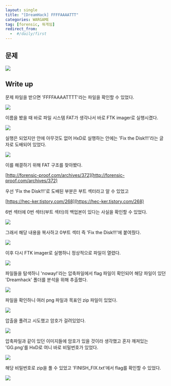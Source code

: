 ```yaml
---
layout: single
title: "[DreamHack] FFFFAAAATTT"
categories: WARGAME
tag: [forensic, 워게임]
redirect_from:
  -  #/daily/first
---
```


## 문제

![]({{site.url}}/images/2024-04-30-forchall4-images/problem.png)

## Write up

문제 파일을 받으면 'FFFFAAAATTTT'라는 파일을 확인할 수 있었다.

![]({{site.url}}/images/2024-04-30-forchall4-images/file.png)

이름을 봤을 때 바로 파일 시스템 FAT가 생각나서 바로 FTK imager로 실행시켰다.

![]({{site.url}}/images/2024-04-30-forchall4-images/solve0.png)

실행은 되었지만 안에 아무것도 없어 HxD로 실행하는 안에는 'Fix the Disk!!!'라는 글자로 도배되어 있었다.

![]({{site.url}}/images/2024-04-30-forchall4-images/solve1.png)

이를 해결하기 위해 FAT 구조를 찾아봤다.

[http://forensic-proof.com/archives/372](http://forensic-proof.com/archives/372)

우선 'Fix the Disk!!!'로 도배된 부분은 부트 섹터라고 알 수 있었고

[https://hec-ker.tistory.com/268](https://hec-ker.tistory.com/268)

6번 섹터에 0번 섹터(부트 섹터)의 백업본이 있다는 사실을 확인할 수 있었다.

![]({{site.url}}/images/2024-04-30-forchall4-images/solve2.png)

그래서 해당 내용을 복사하고 0부트 섹터 즉 'Fix the Disk!!!'에 붙여줬다.

![]({{site.url}}/images/2024-04-30-forchall4-images/solve3.png)

이후 다시 FTK imager로 실행하니 정상적으로 파일이 열렸다.

![]({{site.url}}/images/2024-04-30-forchall4-images/solve4.png)

파일들을 탐색하니 'noway!'라는 압축파일에서 flag 파일이 확인되어 해당 파일이 있던 'Dreamhack' 폴더를 분석을 위해 추출했다.

![]({{site.url}}/images/2024-04-30-forchall4-images/solve5.png)

파일을 확인하니 여러 png 파일과 목표인 zip 파일이 있었다.

![]({{site.url}}/images/2024-04-30-forchall4-images/solve6.png)

압출을 풀려고 시도했고 암호가 걸려있었다.

![]({{site.url}}/images/2024-04-30-forchall4-images/solve7.png)

압축파일과 같이 있던 이미지들에 암호가 있을 것이라 생각했고 혼자 깨져있는 'GG.png'를 HxD로 여니 바로 비밀번호가 있었다.

![]({{site.url}}/images/2024-04-30-forchall4-images/solve8.png)

해당 비밀번호로 zip을 풀 수 있었고 'FINISH_FIX.txt'에서 flag를 확인할 수 있었다.

![]({{site.url}}/images/2024-04-30-forchall4-images/solve9.png)
